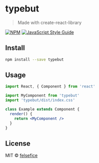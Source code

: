 # typebut

> Made with create-react-library

[![NPM](https://img.shields.io/npm/v/typebut.svg)](https://www.npmjs.com/package/typebut) [![JavaScript Style Guide](https://img.shields.io/badge/code_style-standard-brightgreen.svg)](https://standardjs.com)

## Install

```bash
npm install --save typebut
```

## Usage

```jsx
import React, { Component } from 'react'

import MyComponent from 'typebut'
import 'typebut/dist/index.css'

class Example extends Component {
  render() {
    return <MyComponent />
  }
}
```

## License

MIT © [felsefice](https://github.com/felsefice)
